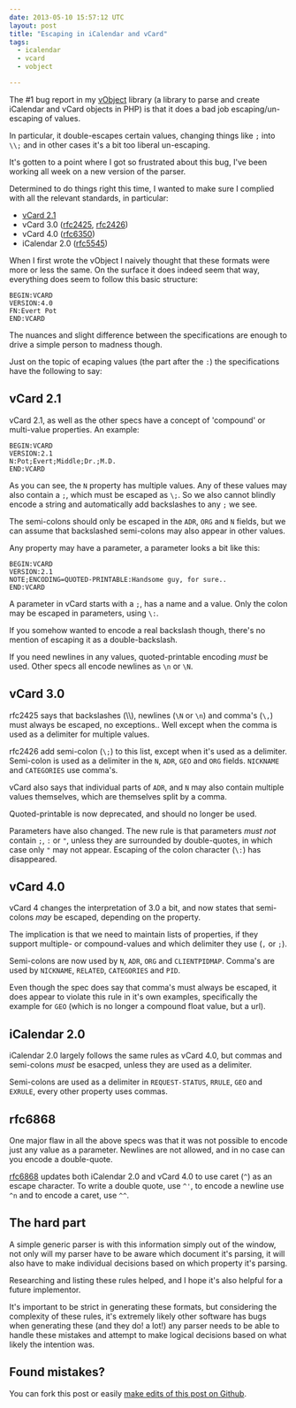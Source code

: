 ```yaml
---
date: 2013-05-10 15:57:12 UTC
layout: post
title: "Escaping in iCalendar and vCard"
tags:
  - icalendar
  - vcard
  - vobject

---
```


The #1 bug report in my [vObject][1] library (a library to parse and create
iCalendar and vCard objects in PHP) is that it does a bad job
escaping/un-escaping of values.

In particular, it double-escapes certain values, changing things like `;` into
`\\;` and in other cases it's a bit too liberal un-escaping.

It's gotten to a point where I got so frustrated about this bug, I've been
working all week on a new version of the parser.

Determined to do things right this time, I wanted to make sure I complied with
all the relevant standards, in particular:

* [vCard 2.1][2]
* vCard 3.0 ([rfc2425][3], [rfc2426][4])
* vCard 4.0 ([rfc6350][5])
* iCalendar 2.0 ([rfc5545][6])

When I first wrote the vObject I naively thought that these formats were more
or less the same. On the surface it does indeed seem that way, everything does
seem to follow this basic structure:

    BEGIN:VCARD
    VERSION:4.0
    FN:Evert Pot
    END:VCARD

The nuances and slight difference between the specifications are enough to
drive a simple person to madness though.

Just on the topic of ecaping values (the part after the `:`) the
specifications have the following to say:

vCard 2.1
---------

vCard 2.1, as well as the other specs have a concept of 'compound' or
multi-value properties. An example:

    BEGIN:VCARD
    VERSION:2.1
    N:Pot;Evert;Middle;Dr.;M.D.
    END:VCARD

As you can see, the `N` property has multiple values. Any of these values
may also contain a `;`, which must be escaped as `\;`. So we also cannot
blindly encode a string and automatically add backslashes to any `;` we see.

The semi-colons should only be escaped in the `ADR`, `ORG` and `N` fields,
but we can assume that backslashed semi-colons may also appear in other values.

Any property may have a parameter, a parameter looks a bit like this:

    BEGIN:VCARD
    VERSION:2.1
    NOTE;ENCODING=QUOTED-PRINTABLE:Handsome guy, for sure..
    END:VCARD

A parameter in vCard starts with a `;`, has a name and a value. Only the colon
may be escaped in parameters, using `\:`.

If you somehow wanted to encode a real backslash though, there's no mention
of escaping it as a double-backslash.

If you need newlines in any values, quoted-printable encoding _must_ be used.
Other specs all encode newlines as `\n` or `\N`.

vCard 3.0
---------

rfc2425 says that backslashes (\\\\), newlines (`\N` or `\n`) and comma's (`\,`)
must always be escaped, no exceptions.. Well except when the comma is used as
a delimiter for multiple values.

rfc2426 add semi-colon (`\;`) to this list, except when it's used as a
delimiter. Semi-colon is used as a delimiter in the `N`, `ADR`, `GEO` and
`ORG` fields. `NICKNAME` and `CATEGORIES` use comma's.

vCard also says that individual parts of `ADR`, and `N` may also contain
multiple values themselves, which are themselves split by a comma.

Quoted-printable is now deprecated, and should no longer be used.

Parameters have also changed. The new rule is that parameters _must not_
contain `;`, `:` or `"`, unless they are surrounded by double-quotes, in which
case only `"` may not appear. Escaping of the colon character (`\:`) has
disappeared.

vCard 4.0
---------

vCard 4 changes the interpretation of 3.0 a bit, and now states that
semi-colons _may_ be escaped, depending on the property.

The implication is that we need to maintain lists of properties, if they
support multiple- or compound-values and which delimiter they use
(`,` or `;`).

Semi-colons are now used by `N`, `ADR`, `ORG` and `CLIENTPIDMAP`. Comma's are
used by `NICKNAME`, `RELATED`, `CATEGORIES` and `PID`.

Even though the spec does say that comma's must always be escaped, it does
appear to violate this rule in it's own examples, specifically the example
for `GEO` (which is no longer a compound float value, but a url).

iCalendar 2.0
-------------

iCalendar 2.0 largely follows the same rules as vCard 4.0, but commas and
semi-colons _must_ be esacped, unless they are used as a delimiter.

Semi-colons are used as a delimiter in `REQUEST-STATUS`, `RRULE`, `GEO` and
`EXRULE`, every other property uses commas.

rfc6868
-------

One major flaw in all the above specs was that it was not possible to encode
just any value as a parameter. Newlines are not allowed, and in no case can
you encode a double-quote.

[rfc6868][7] updates both iCalendar 2.0 and vCard 4.0 to use caret (`^`) as
an escape character. To write a double quote, use `^'`, to encode a newline
use `^n` and to encode a caret, use `^^`.

The hard part
-------------

A simple generic parser is with this information simply out of the window,
not only will my parser have to be aware which document it's parsing, it will
also have to make individual decisions based on which property it's parsing.

Researching and listing these rules helped, and I hope it's also helpful for
a future implementor.

It's important to be strict in generating these formats, but
considering the complexity of these rules, it's extremely likely other
software has bugs when generating these (and they do! a lot!) any parser needs
to be able to handle these mistakes and attempt to make logical decisions
based on what likely the intention was.

Found mistakes?
---------------

You can fork this post or easily [make edits of this post on Github][8].

[1]: http://sabre.io/vobject/
[2]: http://www.imc.org/pdi/pdiproddev.html
[3]: http://tools.ietf.org/html/rfc2425
[4]: http://tools.ietf.org/html/rfc2425
[5]: http://tools.ietf.org/html/rfc6350
[6]: http://tools.ietf.org/html/rfc5545
[7]: http://tools.ietf.org/html/rfc6868
[8]: https://github.com/evert/evert.github.com/blob/master/_posts/2013/2013-05-10-escaping-in-vcards-and-icalendar.md
